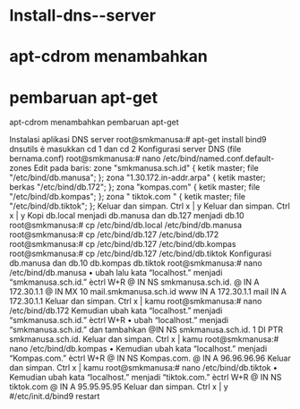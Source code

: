 # Install-dns--server
# apt-cdrom menambahkan
# pembaruan apt-get

apt-cdrom menambahkan pembaruan apt-get

Instalasi aplikasi DNS server root@smkmanusa:# apt-get install bind9 dnsutils è masukkan cd 1 dan cd 2 Konfigurasi server DNS (file bernama.conf) root@smkmanusa:# nano /etc/bind/named.conf.default-zones Edit pada baris: zone "smkmanusa.sch.id" { ketik master; file "/etc/bind/db.manusa"; }; zona "1.30.172.in-addr.arpa" { ketik master; berkas "/etc/bind/db.172"; }; zona "kompas.com" { ketik master; file "/etc/bind/db.kompas"; }; zona " tiktok.com " { ketik master; file "/etc/bind/db.tiktok"; }; Keluar dan simpan. Ctrl x | y Keluar dan simpan. Ctrl x | y Kopi db.local menjadi db.manusa dan db.127 menjadi db.10 root@smkmanusa:# cp /etc/bind/db.local /etc/bind/db.manusa root@smkmanusa:# cp /etc/bind/db.127 /etc/bind/db.172 root@smkmanusa:# cp /etc/bind/db.127 /etc/bind/db.kompas root@smkmanusa:# cp /etc/bind/db.127 /etc/bind/db.tiktok Konfigurasi db.manusa dan db.10 db.kompas db.tiktok root@smkmanusa:# nano /etc/bind/db.manusa • ubah lalu kata “localhost.” menjadi “smkmanusa.sch.id.” èctrl W+R @ IN NS smkmanusa.sch.id. @ IN A 172.30.1.1 @ IN MX 10 mail.smkmanusa.sch.id www IN A 172.30.1.1 mail IN A 172.30.1.1 Keluar dan simpan. Ctrl x | kamu root@smkmanusa:# nano /etc/bind/db.172 Kemudian ubah kata “localhost.” menjadi “smkmanusa.sch.id.” èctrl W+R • ubah “localhost.” menjadi “smkmanusa.sch.id.” dan tambahkan @IN NS smkmanusa.sch.id. 1 DI PTR smkmanusa.sch.id. Keluar dan simpan. Ctrl x | kamu root@smkmanusa:# nano /etc/bind/db.kompas • Kemudian ubah kata “localhost.” menjadi “Kompas.com.” èctrl W+R @ IN NS Kompas.com. @ IN A 96.96.96.96 Keluar dan simpan. Ctrl x | kamu root@smkmanusa:# nano /etc/bind/db.tiktok • Kemudian ubah kata “localhost.” menjadi “tiktok.com.” èctrl W+R @ IN NS tiktok.com @ IN A 95.95.95.95 Keluar dan simpan. Ctrl x | y #/etc/init.d/bind9 restart
